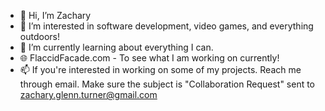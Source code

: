 - 👋 Hi, I’m Zachary
- 👀 I’m interested in software development, video games, and everything outdoors!
- 🌱 I’m currently learning about everything I can.
- 🌐 FlaccidFacade.com - To see what I am working on currently!
- 📫 If you're interested in working on some of my projects. Reach me through email. Make sure the subject is "Collaboration Request" sent to zachary.glenn.turner@gmail.com

<!---
FlaccidFacade/FlaccidFacade is a ✨ special ✨ repository because its `README.md` (this file) appears on your GitHub profile.
You can click the Preview link to take a look at your changes.
--->
